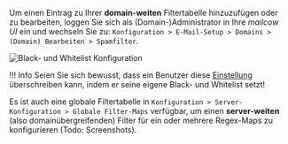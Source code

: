 Um einen Eintrag zu Ihrer **domain-weiten** Filtertabelle hinzuzufügen oder zu bearbeiten, loggen Sie sich als (Domain-)Administrator in Ihre *mailcow UI* ein und wechseln Sie zu: 
`Konfiguration > E-Mail-Setup > Domains > (Domain) Bearbeiten > Spamfilter`.

![Black- und Whitelist Konfiguration](../../assets/images/manual-guides/mailcow-bl_wl.png)

!!! Info
    Seien Sie sich bewusst, dass ein Benutzer diese [Einstellung](u_e-mailcow_ui-spamfilter.md) überschreiben kann, indem er seine eigene Black- und Whitelist setzt!

Es ist auch eine globale Filtertabelle in `Konfiguration > Server-Konfiguration > Globale Filter-Maps` verfügbar, um einen **server-weiten** (also domainübergreifenden) Filter für ein oder mehrere Regex-Maps zu konfigurieren (Todo: Screenshots).
